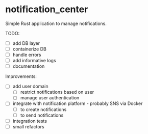 # notification_center

Simple Rust application to manage notifications.

TODO:

- [ ] add DB layer
- [ ] containerize DB
- [ ] handle errors
- [ ] add informative logs
- [ ] documentation

Improvements:

- [ ] add user domain
    - [ ] restrict notifications based on user
    - [ ] manage user authentication
- [ ] integrate with notification platform - probably SNS via Docker
    - [ ] to create notifications
    - [ ] to send notifications
- [ ] integration tests
- [ ] small refactors
